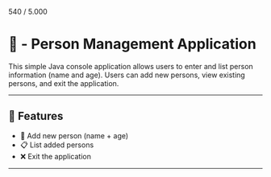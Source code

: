 
540 / 5.000
# 📒 - Person Management Application

This simple Java console application allows users to enter and list person information (name and age). Users can add new persons, view existing persons, and exit the application.

---

## 🚀 Features

- 👤 Add new person (name + age)
- 📋 List added persons
- ❌ Exit the application

---
